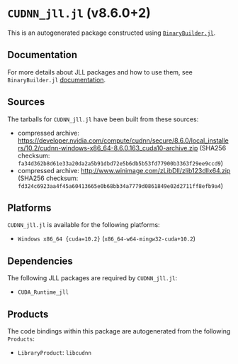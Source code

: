 # `CUDNN_jll.jl` (v8.6.0+2)

This is an autogenerated package constructed using [`BinaryBuilder.jl`](https://github.com/JuliaPackaging/BinaryBuilder.jl).

## Documentation

For more details about JLL packages and how to use them, see `BinaryBuilder.jl` [documentation](https://docs.binarybuilder.org/stable/jll/).

## Sources

The tarballs for `CUDNN_jll.jl` have been built from these sources:

* compressed archive: https://developer.nvidia.com/compute/cudnn/secure/8.6.0/local_installers/10.2/cudnn-windows-x86_64-8.6.0.163_cuda10-archive.zip (SHA256 checksum: `fa34d362b8d61e33a20da2a5b91dbd72e5b6db5b53fd77900b3363f29ee9ccd9`)
* compressed archive: http://www.winimage.com/zLibDll/zlib123dllx64.zip (SHA256 checksum: `fd324c6923aa4f45a60413665e0b68bb34a7779d0861849e02d2711ff8efb9a4`)

## Platforms

`CUDNN_jll.jl` is available for the following platforms:

* `Windows x86_64 {cuda=10.2}` (`x86_64-w64-mingw32-cuda+10.2`)

## Dependencies

The following JLL packages are required by `CUDNN_jll.jl`:

* `CUDA_Runtime_jll`

## Products

The code bindings within this package are autogenerated from the following `Products`:

* `LibraryProduct`: `libcudnn`

